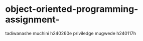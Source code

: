 # object-oriented-programming-assignment-
tadiwanashe muchini h240260e
priviledge mugwede h240117h


